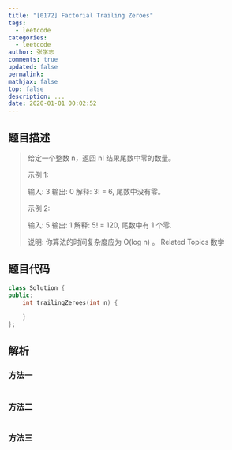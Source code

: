 ```yaml
---
title: "[0172] Factorial Trailing Zeroes"
tags:
  - leetcode
categories:
  - leetcode
author: 张学志
comments: true
updated: false
permalink:
mathjax: false
top: false
description: ...
date: 2020-01-01 00:02:52
---
```


## 题目描述

> 给定一个整数 n，返回 n! 结果尾数中零的数量。 
> 
> 示例 1: 
> 
> 输入: 3
> 输出: 0
> 解释: 3! = 6, 尾数中没有零。 
> 
> 示例 2: 
> 
> 输入: 5
> 输出: 1
> 解释: 5! = 120, 尾数中有 1 个零. 
> 
> 说明: 你算法的时间复杂度应为 O(log n) 。 
> Related Topics 数学

## 题目代码

```cpp
class Solution {
public:
    int trailingZeroes(int n) {
        
    }
};
```

## 解析

### 方法一

```cpp

```

### 方法二

```cpp

```

### 方法三

```cpp

```

